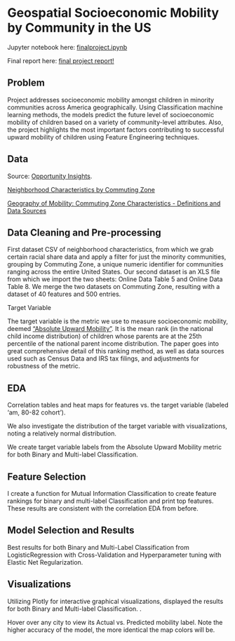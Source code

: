 # Geospatial Socioeconomic Mobility by Community in the US

Jupyter notebook here: [finalproject.ipynb](https://github.com/francisfjin/Geospatial_SocioeconomicMobility/blob/main/finalproject.ipynb)

Final report here: [final project report!](https://github.com/francisfjin/Geospatial_SocioeconomicMobility/blob/main/FinalReport.pdf)

## Problem

Project addresses socioeconomic mobility amongst children in minority communities across America geographically. Using Classification machine learning methods, the models predict the future level of socioeconomic mobility of children based on a variety of community-level attributes. Also, the project highlights the most important factors contributing to successful upward mobility of children using Feature Engineering techniques. 

## Data

Source: [Opportunity Insights](https://opportunityinsights.org/data/).

[Neighborhood Characteristics by Commuting Zone](https://github.com/francisfjin/Geospatial_SocioeconomicMobility/blob/main/CZ_neighborhoodcharacteristicsbycsv.csv)

[Geography of Mobility: Commuting Zone Characteristics - Definitions and Data Sources](https://github.com/francisfjin/Geospatial_SocioeconomicMobility/blob/main/online_data_tables-8.xls)

## Data Cleaning and Pre-processing

First dataset CSV of neighborhood characteristics, from which we grab certain racial share data and apply a filter for just the minority communities, grouping by Commuting Zone, a unique numeric identifier for communities ranging across the entire United States. Our second dataset is an XLS file from which we import the two sheets: Online Data Table 5 and Online Data Table 8. We merge the two datasets on Commuting Zone, resulting with a dataset of 40 features and 500 entries. 

Target Variable 

The target variable is the metric we use to measure socioeconomic mobility, deemed [“Absolute Upward Mobility”](https://opportunityinsights.org/paper/land-of-opportunity/). It is the mean rank (in the national child income distribution) of children whose parents are at the 25th percentile of the national parent income distribution. The paper goes into great comprehensive detail of this ranking method, as well as data sources used such as Census Data and IRS tax filings, and adjustments for robustness of the metric. 


## EDA

Correlation tables and heat maps for features vs. the target variable (labeled ‘am, 80-82 cohort’). 

We also investigate the distribution of the target variable with visualizations, noting a relatively normal distribution. 

We create target variable labels from the Absolute Upward Mobility metric for both Binary and Multi-label Classification. 


## Feature Selection

I create a function for Mutual Information Classification to create feature rankings for binary and multi-label Classification and print top features. These results are consistent with the correlation EDA from before. 


## Model Selection and Results

Best results for both Binary and Multi-Label Classification from LogisticRegression with Cross-Validation and Hyperparameter tuning with Elastic Net Regularization. 


## Visualizations

Utilizing Plotly for interactive graphical visualizations, displayed the results for both Binary and Multi-label Classification. <Link to Plotly visualizations here>. 

Hover over any city to view its Actual vs. Predicted mobility label. Note the higher accuracy of the model, the more identical the map colors will be. 














